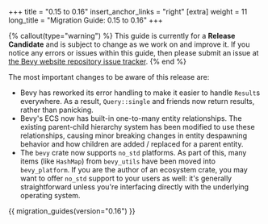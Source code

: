 +++
title = "0.15 to 0.16"
insert_anchor_links = "right"
[extra]
weight = 11
long_title = "Migration Guide: 0.15 to 0.16"
+++

{% callout(type="warning") %}
This guide is currently for a __Release Candidate__ and is subject to change as we work on and improve it. If you notice any errors or issues within this guide, then please submit an issue at [the Bevy website repository issue tracker](https://github.com/bevyengine/bevy-website/issues).
{% end %}

The most important changes to be aware of this release are:

- Bevy has reworked its error handling to make it easier to handle `Result`s everywhere. As a result, `Query::single` and friends now return results, rather than panicking.
- Bevy's ECS now has built-in one-to-many entity relationships. The existing parent-child hierarchy system has been modified to use these relationships, causing minor breaking changes in entity despawning behavior and how children are added / replaced for a parent entity.
- The `bevy` crate now supports `no_std` platforms. As part of this, many items (like `HashMap`) from `bevy_utils` have been moved into `bevy_platform`. If you are the author of an ecosystem crate, you may want to offer `no_std` support to your users as well: it's generally straightforward unless you're interfacing directly with the underlying operating system.

{{ migration_guides(version="0.16") }}
